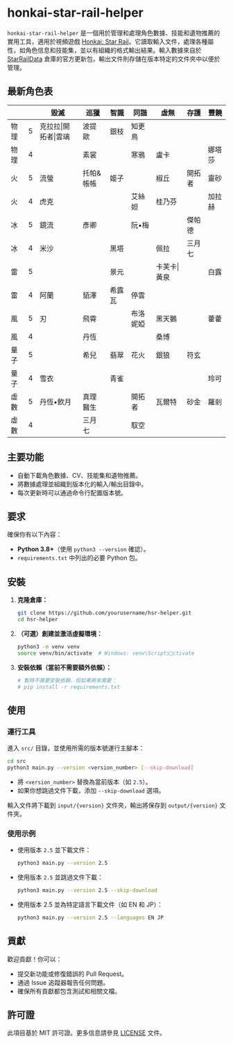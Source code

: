 # honkai-star-rail-helper

`honkai-star-rail-helper` 是一個用於管理和處理角色數據、技能和遺物推薦的實用工具，適用於視頻遊戲 [Honkai: Star Rail](https://en.wikipedia.org/wiki/Honkai:_Star_Rail)。它讀取輸入文件，處理各種屬性，如角色信息和技能集，並以有組織的格式輸出結果。輸入數據來自於 [StarRailData](https://github.com/Dimbreath/StarRailData/tree/master) 倉庫的官方更新包，輸出文件則存儲在版本特定的文件夾中以便於管理。

## 最新角色表
<!-- CHARACTER_TABLE_START -->
|    |   | 毀滅         | 巡獵    | 智識  | 同諧   | 虛無     | 存護  | 豐饒  |
| -- | - | ---------- | ----- | --- | ---- | ------ | --- | --- |
| 物理 | 5 | 克拉拉\|開拓者\|雲璃 | 波提歐   | 銀枝  | 知更鳥  |        |     |     |
| 物理 | 4 |            | 素裳    |     | 寒鴉   | 盧卡     |     | 娜塔莎 |
| 火  | 5 | 流螢         | 托帕&帳帳 | 姬子  |      | 椒丘     | 開拓者 | 靈砂  |
| 火  | 4 | 虎克         |       |     | 艾絲妲  | 桂乃芬    |     | 加拉赫 |
| 冰  | 5 | 鏡流         | 彥卿    |     | 阮•梅  |        | 傑帕德 |     |
| 冰  | 4 | 米沙         |       | 黑塔  |      | 佩拉     | 三月七 |     |
| 雷  | 5 |            |       | 景元  |      | 卡芙卡\|黃泉 |     | 白露  |
| 雷  | 4 | 阿蘭         | 貊澤    | 希露瓦 | 停雲   |        |     |     |
| 風  | 5 | 刃          | 飛霄    |     | 布洛妮婭 | 黑天鵝    |     | 藿藿  |
| 風  | 4 |            | 丹恆    |     |      | 桑博     |     |     |
| 量子 | 5 |            | 希兒    | 翡翠  | 花火   | 銀狼     | 符玄  |     |
| 量子 | 4 | 雪衣         |       | 青雀  |      |        |     | 玲可  |
| 虛數 | 5 | 丹恆•飲月      | 真理醫生  |     | 開拓者  | 瓦爾特    | 砂金  | 羅剎  |
| 虛數 | 4 |            | 三月七   |     | 馭空   |        |     |     |
<!-- CHARACTER_TABLE_END -->

## 主要功能
- 自動下載角色數據、CV、技能集和遺物推薦。
- 將數據處理並組織到版本化的輸入/輸出目錄中。
- 每次更新時可以通過命令行配置版本號。

## 要求

確保你有以下內容：
- **Python 3.8+**（使用 `python3 --version` 確認）。
- `requirements.txt` 中列出的必要 Python 包。

## 安裝

1. **克隆倉庫：**
   ```bash
   git clone https://github.com/yourusername/hsr-helper.git
   cd hsr-helper
   ```

2. **（可選）創建並激活虛擬環境：**
   ```bash
   python3 -m venv venv
   source venv/bin/activate  # Windows: venv\Scriptsctivate
   ```

3. **安裝依賴（當前不需要額外依賴）：**
   ```bash
   # 暫時不需要安裝依賴，但如果將來需要：
   # pip install -r requirements.txt
   ```

## 使用

### 運行工具
   進入 `src/` 目錄，並使用所需的版本號運行主腳本：
   ```bash
   cd src
   python3 main.py --version <version_number> [--skip-download]
   ```

   - 將 `<version_number>` 替換為當前版本（如 `2.5`）。
   - 如果你想跳過文件下載，添加 `--skip-download` 選項。

   輸入文件將下載到 `input/{version}` 文件夾，輸出將保存到 `output/{version}` 文件夾。

### 使用示例

- 使用版本 `2.5` 並下載文件：
  ```bash
  python3 main.py --version 2.5
  ```

- 使用版本 `2.5` 並跳過文件下載：
  ```bash
  python3 main.py --version 2.5 --skip-download
  ```

- 使用版本 2.5 並為特定語言下載文件（如 EN 和 JP）：
  ```bash
  python3 main.py --version 2.5 --languages EN JP
  ```

## 貢獻

歡迎貢獻！你可以：
- 提交新功能或修復錯誤的 Pull Request。
- 通過 Issue 追蹤器報告任何問題。
- 確保所有貢獻都包含測試和相關文檔。

## 許可證

此項目基於 MIT 許可證。更多信息請參見 [LICENSE](LICENSE) 文件。
